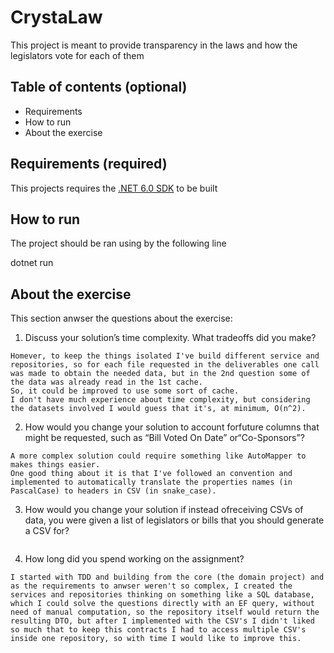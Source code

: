 # CrystaLaw

This project is meant to provide transparency in the laws and how the legislators vote for each of them

## Table of contents (optional)

- Requirements
- How to run
- About the exercise

## Requirements (required)

This projects requires the [.NET 6.0 SDK](https://dotnet.microsoft.com/pt-br/download/dotnet/6.0) to be built

## How to run

The project should be ran using by the following line

dotnet run

## About the exercise

This section anwser the questions about the exercise:

1. Discuss your solution’s time complexity. What tradeoffs did you make?
```The solution was built aiming on an Onion architecture to keep the layers well defined and to provide extensibiity adding an API, for example, even tho the exercise was made with an console application.
Homever, to keep the things isolated I've build different service and repositories, so for each file requested in the deliverables one call was made to obtain the needed data, but in the 2nd question some of the data was already read in the 1st cache.
So, it could be improved to use some sort of cache.
I don't have much experience about time complexity, but considering the datasets involved I would guess that it's, at minimum, O(n^2).
```

2. How would you change your solution to account forfuture columns that might be
requested, such as “Bill Voted On Date” or“Co-Sponsors”?
```I should add these columns phisically on the code in three places: On the entities, DTOs and at the place that one's converted to other (in this case, for simplicity, on the CSV repositories creating manually the DTO's).
A more complex solution could require something like AutoMapper to makes things easier.
One good thing about it is that I've followed an convention and implemented to automatically translate the properties names (in PascalCase) to headers in CSV (in snake_case).
```

3. How would you change your solution if instead ofreceiving CSVs of data, you were given a
list of legislators or bills that you should generate a CSV for?
```I would create an overload of the methods that generate the data to accept a collection of items (DTO's or entities) and another method that would parse the CSV and just call the first one passing the collection. The first one could be called from another place passing the list itself.
```

4. How long did you spend working on the assignment?
```From 3 to 4 hours. I had some difficulties dealing with the CSV's specifically with the columns, so I had to search some solutions to dynamically translate the column headers from PascalCase to snake_case and from snake_case to PascalCase.
I started with TDD and building from the core (the domain project) and as the requirements to anwser weren't so complex, I created the services and repositories thinking on something like a SQL database, which I could solve the questions directly with an EF query, without need of manual computation, so the repository itself would return the resulting DTO, but after I implemented with the CSV's I didn't liked so much that to keep this contracts I had to access multiple CSV's inside one repository, so with time I would like to improve this.
```
